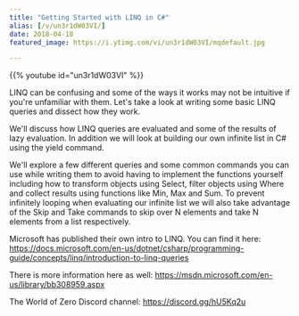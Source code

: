 ```yaml
---
title: "Getting Started with LINQ in C#"
alias: [/v/un3r1dW03VI/]
date: 2018-04-18
featured_image: https://i.ytimg.com/vi/un3r1dW03VI/mqdefault.jpg

---
```


{{% youtube id="un3r1dW03VI" %}}

LINQ can be confusing and some of the ways it works may not be intuitive if you're unfamiliar with them. Let's take a look at writing some basic LINQ queries and dissect how they work.

We'll discuss how LINQ queries are evaluated and some of the results of lazy evaluation. In addition we will look at building our own infinite list in C# using the yield command.

We'll explore a few different queries and some common commands you can use while writing them to avoid having to implement the functions yourself including how to transform objects using Select, filter objects using Where and collect results using functions like Min, Max and Sum. To prevent infinitely looping when evaluating our infinite list we will also take advantage of the Skip and Take commands to skip over N elements and take N elements from a list respectively.

Microsoft has published their own intro to LINQ. You can find it here: https://docs.microsoft.com/en-us/dotnet/csharp/programming-guide/concepts/linq/introduction-to-linq-queries

There is more information here as well: https://msdn.microsoft.com/en-us/library/bb308959.aspx

The World of Zero Discord channel: https://discord.gg/hU5Kq2u